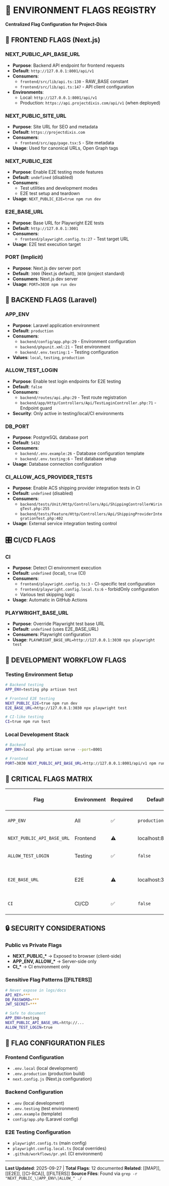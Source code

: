 # 🚩 ENVIRONMENT FLAGS REGISTRY

**Centralized Flag Configuration for Project-Dixis**

## 🎯 FRONTEND FLAGS (Next.js)

### **NEXT_PUBLIC_API_BASE_URL**
- **Purpose**: Backend API endpoint for frontend requests
- **Default**: `http://127.0.0.1:8001/api/v1`
- **Consumers**:
  - `frontend/src/lib/api.ts:130` - RAW_BASE constant
  - `frontend/src/lib/api.ts:147` - API client configuration
- **Environments**:
  - Local: `http://127.0.0.1:8001/api/v1`
  - Production: `https://api.projectdixis.com/api/v1` (when deployed)

### **NEXT_PUBLIC_SITE_URL**
- **Purpose**: Site URL for SEO and metadata
- **Default**: `https://projectdixis.com`
- **Consumers**:
  - `frontend/src/app/page.tsx:5` - Site metadata
- **Usage**: Used for canonical URLs, Open Graph tags

### **NEXT_PUBLIC_E2E**
- **Purpose**: Enable E2E testing mode features
- **Default**: `undefined` (disabled)
- **Consumers**:
  - Test utilities and development modes
  - E2E test setup and teardown
- **Usage**: `NEXT_PUBLIC_E2E=true npm run dev`

### **E2E_BASE_URL**
- **Purpose**: Base URL for Playwright E2E tests
- **Default**: `http://127.0.0.1:3001`
- **Consumers**:
  - `frontend/playwright.config.ts:27` - Test target URL
- **Usage**: E2E test execution target

### **PORT** (Implicit)
- **Purpose**: Next.js dev server port
- **Default**: `3000` (Next.js default), `3030` (project standard)
- **Consumers**: Next.js dev server
- **Usage**: `PORT=3030 npm run dev`

## 🔧 BACKEND FLAGS (Laravel)

### **APP_ENV**
- **Purpose**: Laravel application environment
- **Default**: `production`
- **Consumers**:
  - `backend/config/app.php:29` - Environment configuration
  - `backend/phpunit.xml:21` - Test environment
  - `backend/.env.testing:1` - Testing configuration
- **Values**: `local`, `testing`, `production`

### **ALLOW_TEST_LOGIN**
- **Purpose**: Enable test login endpoints for E2E testing
- **Default**: `false`
- **Consumers**:
  - `backend/routes/api.php:29` - Test route registration
  - `backend/app/Http/Controllers/Api/TestLoginController.php:71` - Endpoint guard
- **Security**: Only active in testing/local/CI environments

### **DB_PORT**
- **Purpose**: PostgreSQL database port
- **Default**: `5432`
- **Consumers**:
  - `backend/.env.example:26` - Database configuration template
  - `backend/.env.testing:6` - Test database setup
- **Usage**: Database connection configuration

### **CI_ALLOW_ACS_PROVIDER_TESTS**
- **Purpose**: Enable ACS shipping provider integration tests in CI
- **Default**: `undefined` (disabled)
- **Consumers**:
  - `backend/tests/Unit/Http/Controllers/Api/ShippingControllerWiringTest.php:255`
  - `backend/tests/Feature/Http/Controllers/Api/ShippingProviderIntegrationTest.php:402`
- **Usage**: External service integration testing control

## 🎛️ CI/CD FLAGS

### **CI**
- **Purpose**: Detect CI environment execution
- **Default**: `undefined` (local), `true` (CI)
- **Consumers**:
  - `frontend/playwright.config.ts:3` - CI-specific test configuration
  - `frontend/playwright.config.local.ts:6` - forbidOnly configuration
  - Various test skipping logic
- **Usage**: Automatic in GitHub Actions

### **PLAYWRIGHT_BASE_URL**
- **Purpose**: Override Playwright test base URL
- **Default**: `undefined` (uses E2E_BASE_URL)
- **Consumers**: Playwright configuration
- **Usage**: `PLAYWRIGHT_BASE_URL=http://127.0.0.1:3030 npx playwright test`

## 🔄 DEVELOPMENT WORKFLOW FLAGS

### **Testing Environment Setup**
```bash
# Backend testing
APP_ENV=testing php artisan test

# Frontend E2E testing
NEXT_PUBLIC_E2E=true npm run dev
E2E_BASE_URL=http://127.0.0.1:3030 npx playwright test

# CI-like testing
CI=true npm run test
```

### **Local Development Stack**
```bash
# Backend
APP_ENV=local php artisan serve --port=8001

# Frontend
PORT=3030 NEXT_PUBLIC_API_BASE_URL=http://127.0.0.1:8001/api/v1 npm run dev
```

## 🚨 CRITICAL FLAGS MATRIX

| Flag | Environment | Required | Default | Impact if Missing |
|------|-------------|----------|---------|-------------------|
| `APP_ENV` | All | ✅ | `production` | Wrong config loaded |
| `NEXT_PUBLIC_API_BASE_URL` | Frontend | ⚠️ | localhost:8001 | API calls fail |
| `ALLOW_TEST_LOGIN` | Testing | ✅ | `false` | E2E auth fails |
| `E2E_BASE_URL` | E2E | ⚠️ | localhost:3001 | Tests target wrong port |
| `CI` | CI/CD | ✅ | `false` | Wrong test behavior |

## 🔒 SECURITY CONSIDERATIONS

### **Public vs Private Flags**
- **NEXT_PUBLIC_\*** → Exposed to browser (client-side)
- **APP_ENV, ALLOW_\*** → Server-side only
- **CI_\*** → CI environment only

### **Sensitive Flag Patterns** [[FILTERS]]
```bash
# Never expose in logs/docs
API_KEY=***
DB_PASSWORD=***
JWT_SECRET=***

# Safe to document
APP_ENV=testing
NEXT_PUBLIC_API_BASE_URL=http://...
ALLOW_TEST_LOGIN=true
```

## 📁 FLAG CONFIGURATION FILES

### **Frontend Configuration**
- `.env.local` (local development)
- `.env.production` (production build)
- `next.config.js` (Next.js configuration)

### **Backend Configuration**
- `.env` (local development)
- `.env.testing` (test environment)
- `.env.example` (template)
- `config/app.php` (Laravel config)

### **E2E Testing Configuration**
- `playwright.config.ts` (main config)
- `playwright.config.local.ts` (local overrides)
- `.github/workflows/pr.yml` (CI environment)

---

**Last Updated**: 2025-09-27 | **Total Flags**: 12 documented
**Related**: [[MAP]], [[E2E]], [[CI-RCA]], [[FILTERS]]
**Source Files**: Found via `grep -r "NEXT_PUBLIC_\|APP_ENV\|ALLOW_" ./`
